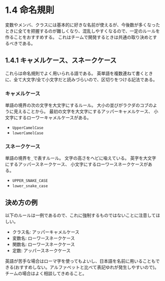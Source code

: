 # 1.4 命名規則
変数やメンバ、クラスには基本的に好きな名前が使えるが、今後数が多くなったときに全てを把握するのが難しくなり、混乱しやすくなるので、一定のルールを作ることをおすすめする。
これはチームで開発するときは共通の取り決めとするべきである。

## 1.4.1 キャメルケース、スネークケース
これらは命名規則でよく用いられる語である。
英単語を複数連ねて書くときに、全て大文字/全て小文字だと読みづらいので、区切りをつける記法である。

### キャメルケース
単語の境界の次の文字を大文字にするルール。
大小の並びがラクダのコブのように見えることから。
最初の文字を大文字にするアッパーキャメルケース、
小文字にするローワーキャメルケースがある。
- `UpperCamelCase`
- `lowerCamelCase`

### スネークケース
単語の境界を`_`で表すルール。
文字の高さをヘビに喩えている。
英字を大文字にするアッパースネークケース、
小文字にするローワースネークケースがある。
- `UPPER_SNAKE_CASE`
- `lower_snake_case`

## 決め方の例
以下のルールは一例であるので、これに強制するものではないことに注意してほしい。

- クラス名: アッパーキャメルケース
- 変数名: ローワースネークケース
- 関数名: ローワースネークケース
- 定数: アッパースネークケース

英語が苦手な場合はローマ字を使ってもよいし、日本語を名前に用いることもできる(おすすめしない。アルファベットと比べて表記ゆれが発生しやすいので)。チームの場合はよく相談してきめること。
